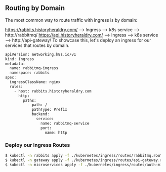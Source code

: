 ## Routing by Domain

The most common way to route traffic with ingress is by domain:

https://rabbits.historyheraldry.com/ --> Ingress --> k8s service --> http://rabbitmq/
https://api.historyheraldry.com/ --> Ingress --> k8s service --> http://api-gateway/
To showcase this, let's deploy an ingress for our services that routes by domain.

```bash
apiVersion: networking.k8s.io/v1
kind: Ingress
metadata:
  name: rabbitmq-ingress
  namespace: rabbits
spec:
  ingressClassName: nginx
  rules:
    - host: rabbits.historyheraldry.com
      http:
        paths:
          - path: /
            pathType: Prefix
            backend:
              service:
                name: rabbitmq-service
                port:
                  name: http
```

### Deploy our Ingress Routes

```bash
$ kubectl -n rabbits apply -f ./kubernetes/ingress/routes/rabbitmq.route.yaml
$ kubectl -n gateway apply -f ./kubernetes/ingress/routes/api-gateway.route.yaml
$ kubectl -n microservices apply -f ./kubernetes/ingress/routes/auth-microservice.route.yaml
```
